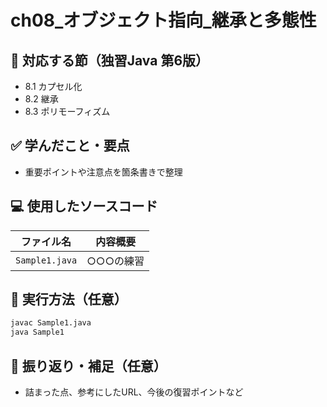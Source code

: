 # ch08_オブジェクト指向_継承と多態性

## 📘 対応する節（独習Java 第6版）
- 8.1 カプセル化
- 8.2 継承
- 8.3 ポリモーフィズム

## ✅ 学んだこと・要点
- 重要ポイントや注意点を箇条書きで整理

## 💻 使用したソースコード
| ファイル名             | 内容概要                         |
|------------------------|----------------------------------|
| `Sample1.java`         | ○○○の練習                       |

## 🧪 実行方法（任意）
```bash
javac Sample1.java
java Sample1
```

## 🔁 振り返り・補足（任意）
- 詰まった点、参考にしたURL、今後の復習ポイントなど